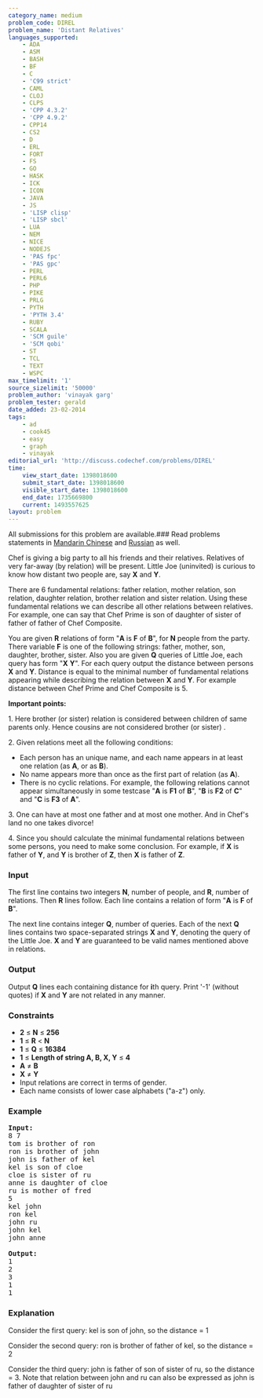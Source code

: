 ```yaml
---
category_name: medium
problem_code: DIREL
problem_name: 'Distant Relatives'
languages_supported:
    - ADA
    - ASM
    - BASH
    - BF
    - C
    - 'C99 strict'
    - CAML
    - CLOJ
    - CLPS
    - 'CPP 4.3.2'
    - 'CPP 4.9.2'
    - CPP14
    - CS2
    - D
    - ERL
    - FORT
    - FS
    - GO
    - HASK
    - ICK
    - ICON
    - JAVA
    - JS
    - 'LISP clisp'
    - 'LISP sbcl'
    - LUA
    - NEM
    - NICE
    - NODEJS
    - 'PAS fpc'
    - 'PAS gpc'
    - PERL
    - PERL6
    - PHP
    - PIKE
    - PRLG
    - PYTH
    - 'PYTH 3.4'
    - RUBY
    - SCALA
    - 'SCM guile'
    - 'SCM qobi'
    - ST
    - TCL
    - TEXT
    - WSPC
max_timelimit: '1'
source_sizelimit: '50000'
problem_author: 'vinayak garg'
problem_tester: gerald
date_added: 23-02-2014
tags:
    - ad
    - cook45
    - easy
    - graph
    - vinayak
editorial_url: 'http://discuss.codechef.com/problems/DIREL'
time:
    view_start_date: 1398018600
    submit_start_date: 1398018600
    visible_start_date: 1398018600
    end_date: 1735669800
    current: 1493557625
layout: problem
---
```

All submissions for this problem are available.###  Read problems statements in [Mandarin Chinese](http://www.codechef.com/download/translated/COOK45/mandarin/DIREL.pdf) and [Russian](http://www.codechef.com/download/translated/COOK45/russian/DIREL.pdf) as well.

Chef is giving a big party to all his friends and their relatives. Relatives of very far-away (by relation) will be present. Little Joe (uninvited) is curious to know how distant two people are, say **X** and **Y**.

There are 6 fundamental relations: father relation, mother relation, son relation, daughter relation, brother relation and sister relation. Using these fundamental relations we can describe all other relations between relatives. For example, one can say that Chef Prime is son of daughter of sister of father of father of Chef Composite.

You are given **R** relations of form "**A** is **F** of **B**", for **N** people from the party. There variable **F** is one of the following strings: father, mother, son, daughter, brother, sister. Also you are given **Q** queries of Little Joe, each query has form "**X** **Y**". For each query output the distance between persons **X** and **Y**. Distance is equal to the minimal number of fundamental relations appearing while describing the relation between **X** and **Y**. For example distance between Chef Prime and Chef Composite is 5.

**Important points:**

1\. Here brother (or sister) relation is considered between children of same parents only. Hence cousins are not considered brother (or sister) .

2\. Given relations meet all the following conditions:

- Each person has an unique name, and each name appears in at least one relation (as **A**, or as **B**).
- No name appears more than once as the first part of relation (as **A**).
- There is no cyclic relations. For example, the following relations cannot appear simultaneously in some testcase "**A** is **F1** of **B**", "**B** is **F2** of **C**" and "**C** is **F3** of **A**".

3\. One can have at most one father and at most one mother. And in Chef's land no one takes divorce!

4\. Since you should calculate the minimal fundamental relations between some persons, you need to make some conclusion. For example, if **X** is father of **Y**, and **Y** is brother of **Z**, then **X** is father of **Z**.

### Input

The first line contains two integers **N**, number of people, and **R**, number of relations. Then **R** lines follow. Each line contains a relation of form "**A** is **F** of **B**".

The next line contains integer **Q**, number of queries. Each of the next **Q** lines contains two space-separated strings **X** and **Y**, denoting the query of the Little Joe. **X** and **Y** are guaranteed to be valid names mentioned above in relations.

### Output

Output **Q** lines each containing distance for **i**th query. Print '-1' (without quotes) if **X** and **Y** are not related in any manner.

### Constraints

- **2** ≤ **N** ≤ **256**
- **1** ≤ **R** < **N**
- **1** ≤ **Q** ≤ **16384**
- **1** ≤ **Length of string A, B, X, Y** ≤ **4**
- **A** ≠ **B**
- **X** ≠ **Y**
- Input relations are correct in terms of gender.
- Each name consists of lower case alphabets ("a-z") only.

### Example

<pre><b>Input:</b>
8 7
tom is brother of ron
ron is brother of john
john is father of kel
kel is son of cloe
cloe is sister of ru
anne is daughter of cloe
ru is mother of fred
5
kel john
ron kel
john ru
john kel
john anne

<b>Output:</b>
1
2
3
1
1
</pre>
### Explanation

Consider the first query: kel is son of john, so the distance = 1

Consider the second query: ron is brother of father of kel, so the distance = 2

Consider the third query: john is father of son of sister of ru, so the distance = 3. Note that relation between john and ru can also be expressed as john is father of daughter of sister of ru
